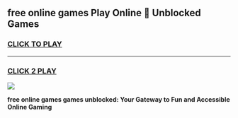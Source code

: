 
## free online games Play Online 👋 Unblocked Games
<h3>
<a href="https://premium.freeplayer.one?title=free_online_games&ref=19F">CLICK TO PLAY</a></h3>
<hr>

<h3>
<a href="https://premium.freeplayer.one?title=free_online_games&ref=19F">CLICK 2 PLAY</a>
  
</h3>

<a href="https://premium.freeplayer.one?title=free_online_games&ref=19F"><img src="https://clearcache.store/games.png"></a>


**free online games games unblocked: Your Gateway to Fun and Accessible Online Gaming**
